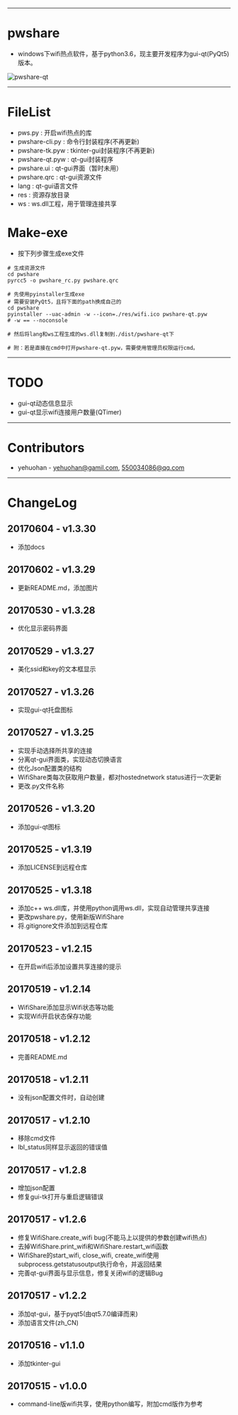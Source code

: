 
---
# pwshare
 - windows下wifi热点软件，基于python3.6，现主要开发程序为gui-qt(PyQt5)版本。

![pwshare-qt](https://github.com/yehuohan/pwshare/blob/master/pwshare-qt.png)

---
# FileList
 - pws.py         : 开启wifi热点的库
 - pwshare-cli.py : 命令行封装程序(不再更新)
 - pwshare-tk.pyw : tkinter-gui封装程序(不再更新)
 - pwshare-qt.pyw : qt-gui封装程序
 - pwshare.ui	  : qt-gui界面（暂时未用）
 - pwshare.qrc    : qt-gui资源文件
 - lang           : qt-gui语言文件
 - res			  : 资源存放目录
 - ws			  : ws.dll工程，用于管理连接共享

# Make-exe
 - 按下列步骤生成exe文件

```
# 生成资源文件
cd pwshare
pyrcc5 -o pwshare_rc.py pwshare.qrc

# 先使用pyinstaller生成exe
# 需要安装PyQt5，且将下面的path换成自己的
cd pwshare
pyinstaller --uac-admin -w --icon=./res/wifi.ico pwshare-qt.pyw
# -w == --noconsole

# 然后将lang和ws工程生成的ws.dll复制到./dist/pwshare-qt下

# 附：若是直接在cmd中打开pwshare-qt.pyw，需要使用管理员权限运行cmd。
```
 
---
# TODO
 - gui-qt动态信息显示
 - gui-qt显示wifi连接用户数量(QTimer)


---
# Contributors 
 - yehuohan - yehuohan@gamil.com, 550034086@qq.com


---
# ChangeLog

## 20170604 - v1.3.30
 - 添加docs

## 20170602 - v1.3.29
 - 更新README.md，添加图片
 
## 20170530 - v1.3.28
 - 优化显示密码界面

## 20170529 - v1.3.27
 - 美化ssid和key的文本框显示

## 20170527 - v1.3.26
 - 实现gui-qt托盘图标
 
## 20170527 - v1.3.25
 - 实现手动选择所共享的连接
 - 分离qt-gui界面类，实现动态切换语言
 - 优化Json配置类的结构
 - WifiShare类每次获取用户数量，都对hostednetwork status进行一次更新
 - 更改.py文件名称
 
## 20170526 - v1.3.20
 - 添加gui-qt图标
 
## 20170525 - v1.3.19
 - 添加LICENSE到远程仓库

## 20170525 - v1.3.18
 - 添加c++ ws.dll库，并使用python调用ws.dll，实现自动管理共享连接
 - 更改pwshare.py，使用新版WifiShare
 - 将.gitignore文件添加到远程仓库
 
## 20170523 - v1.2.15
 - 在开启wifi后添加设置共享连接的提示

## 20170519 - v1.2.14
 - WifiShare添加显示Wifi状态等功能
 - 实现Wifi开启状态保存功能

## 20170518 - v1.2.12
 - 完善README.md

## 20170518 - v1.2.11
 - 没有json配置文件时，自动创建

## 20170517 - v1.2.10
 - 移除cmd文件
 - lbl_status同样显示返回的错误值
 
## 20170517 - v1.2.8
 - 增加json配置
 - 修复gui-tk打开与重启逻辑错误

## 20170517 - v1.2.6
 - 修复WifiShare.create_wifi bug(不能马上以提供的参数创建wifi热点)
 - 去掉WifiShare.print_wifi和WifiShare.restart_wifi函数
 - WifiShare的start_wifi, close_wifi, create_wifi使用subprocess.getstatusoutput执行命令，并返回结果
 - 完善qt-gui界面与显示信息，修复关闭wifi的逻辑Bug

## 20170517 - v1.2.2
 - 添加qt-gui，基于pyqt5(由qt5.7.0编译而来)
 - 添加语言文件(zh_CN)
 
## 20170516 - v1.1.0
 - 添加tkinter-gui

## 20170515 - v1.0.0
 - command-line版wifi共享，使用python编写，附加cmd版作为参考
